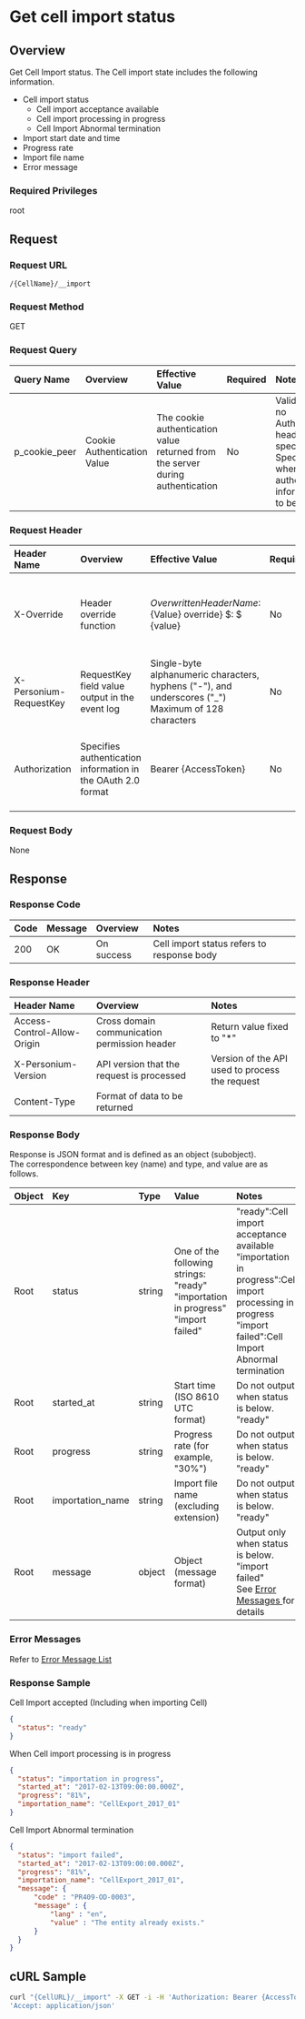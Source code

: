 # Get cell import status

## Overview

Get Cell Import status. The Cell import state includes the following information.

* Cell import status
    * Cell import acceptance available
    * Cell import processing in progress
    * Cell Import Abnormal termination
* Import start date and time
* Progress rate
* Import file name
* Error message

### Required Privileges

root


## Request

### Request URL

```
/{CellName}/__import
```

### Request Method

GET

### Request Query

|Query Name|Overview|Effective Value|Required|Notes|
|:--|:--|:--|:--|:--|
|p_cookie_peer|Cookie Authentication Value|The cookie authentication value returned from the server during authentication|No|Valid only if no Authorization header specified<br>Specify this when cookie authentication information is to be used|

### Request Header

|Header Name|Overview|Effective Value|Required|Notes|
|:--|:--|:--|:--|:--|
|X-Override|Header override function|${OverwrittenHeaderName}:${Value} override} $: $ {value}|No|Overwrite normal HTTP header value. To overwrite multiple headers, specify multiple X-Override headers.|
|X-Personium-RequestKey|RequestKey field value output in the event log|Single-byte alphanumeric characters, hyphens ("-"), and underscores ("_")<br>Maximum of 128 characters|No|PCS-${UNIXtime} by default|
|Authorization|Specifies authentication information in the OAuth 2.0 format|Bearer {AccessToken}|No|* Authentication tokens are the tokens acquired using the Authentication Token Acquisition API|

### Request Body

None


## Response

### Response Code

|Code|Message|Overview|Notes|
|:--|:--|:--|:--|
|200|OK|On success|Cell import status refers to response body|

### Response Header

|Header Name|Overview|Notes|
|:--|:--|:--|
|Access-Control-Allow-Origin|Cross domain communication permission header|Return value fixed to "*"|
|X-Personium-Version|API version that the request is processed|Version of the API used to process the request|
|Content-Type|Format of data to be returned||

### Response Body

Response is JSON format and is defined as an object (subobject).  
The correspondence between key (name) and type, and value are as follows.

|Object|Key|Type|Value|Notes|
|:--|:--|:--|:--|:--|
|Root|status|string|One of the following strings: <br>"ready"<br>"importation in progress"<br>"import failed"|"ready":Cell import acceptance available<br>"importation in progress":Cell import processing in progress<br>"import failed":Cell Import Abnormal termination|
|Root|started_at|string|Start time (ISO 8610 UTC format)|Do not output when status is below.<br>"ready"|
|Root|progress|string|Progress rate (for example, "30%")|Do not output when status is below.<br>"ready"|
|Root|importation_name|string|Import file name (excluding extension)|Do not output when status is below.<br>"ready"|
|Root|message|object|Object (message format)|Output only when status is below.<br>"import failed"<br>See [ Error Messages ](004_Error_Messages.md) for details|

### Error Messages

Refer to [Error Message List](004_Error_Messages.md)

### Response Sample

Cell Import accepted (Including when importing Cell)

```json
{
  "status": "ready"
}
```

When Cell import processing is in progress

```json
{
  "status": "importation in progress",
  "started_at": "2017-02-13T09:00:00.000Z",
  "progress": "81%",
  "importation_name": "CellExport_2017_01"
}
```

Cell Import Abnormal termination

```json
{
  "status": "import failed",
  "started_at": "2017-02-13T09:00:00.000Z",
  "progress": "81%",
  "importation_name": "CellExport_2017_01",
  "message": {
      "code" : "PR409-OD-0003",
      "message" : {
          "lang" : "en",
          "value" : "The entity already exists."
      }
  }
}
```


## cURL Sample

```sh
curl "{CellURL}/__import" -X GET -i -H 'Authorization: Bearer {AccessToken}' -H \
'Accept: application/json'
```



